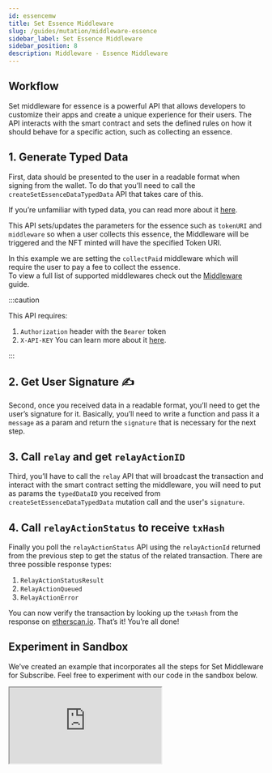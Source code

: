 ```yaml
---
id: essencemw
title: Set Essence Middleware
slug: /guides/mutation/middleware-essence
sidebar_label: Set Essence Middleware
sidebar_position: 8
description: Middleware - Essence Middleware
---
```


## Workflow

Set middleware for essence is a powerful API that allows developers to customize their apps and create a unique experience for their users. The API interacts with the smart contract and sets the defined rules on how it should behave for a specific action, such as collecting an essence.

## 1. Generate Typed Data

First, data should be presented to the user in a readable format when signing from the wallet. To do that you’ll need to call the `createSetEssenceDataTypedData` API that takes care of this.

If you’re unfamiliar with typed data, you can read more about it [here](https://eips.ethereum.org/EIPS/eip-712).

This API sets/updates the parameters for the essence such as `tokenURI` and `middleware` so when a user collects this essence, the Middleware will be triggered and the NFT minted will have the specified Token URI.

In this example we are setting the `collectPaid` middleware which will require the user to pay a fee to collect the essence.<br/>
To view a full list of supported middlewares check out the [Middleware](/core-concepts/middleware) guide.

:::caution

This API requires:

1. `Authorization` header with the `Bearer` token
2. `X-API-KEY`
   You can learn more about it [here](/guides/authentication/authentication).

:::

<!-- import ApolloCard from "@site/src/components/ApolloCard"; -->

<!-- <ApolloCard queryName="createSetEssenceDataTypedData" /> -->

## 2. Get User Signature ✍️

Second, once you received data in a readable format, you’ll need to get the user’s signature for it. Basically, you’ll need to write a function and pass it a `message` as a param and return the `signature` that is necessary for the next step.

## 3. Call `relay` and get `relayActionID`

Third, you’ll have to call the `relay` API that will broadcast the transaction and interact with the smart contract setting the middleware, you will need to put as params the `typedDataID` you received from `createSetEssenceDataTypedData` mutation call and the user's `signature`.

<!-- <ApolloCard queryName="relay" /> -->

## 4. Call `relayActionStatus` to receive `txHash`

Finally you poll the `relayActionStatus` API using the `relayActionId` returned from the previous step to get the status of the related transaction. There are three possible response types:

1. `RelayActionStatusResult`
2. `RelayActionQueued`
3. `RelayActionError`

<!-- <ApolloCard queryName="relayActionStatus" /> -->

You can now verify the transaction by looking up the `txHash` from the response on [etherscan.io](http://etherscan.io). That’s it! You’re all done!

## Experiment in Sandbox

We’ve created an example that incorporates all the steps for Set Middleware for Subscribe. Feel free to experiment with our code in the sandbox below.

<iframe src="https://codesandbox.io/embed/set-middleware-essence-forked-t13u7w?fontsize=14&hidenavigation=1&theme=dark"
     title="set-middleware-essence (forked)"
     allow="accelerometer; ambient-light-sensor; camera; encrypted-media; geolocation; gyroscope; hid; microphone; midi; payment; usb; vr; xr-spatial-tracking"
     sandbox="allow-forms allow-modals allow-popups allow-presentation allow-same-origin allow-scripts"
   ></iframe>
